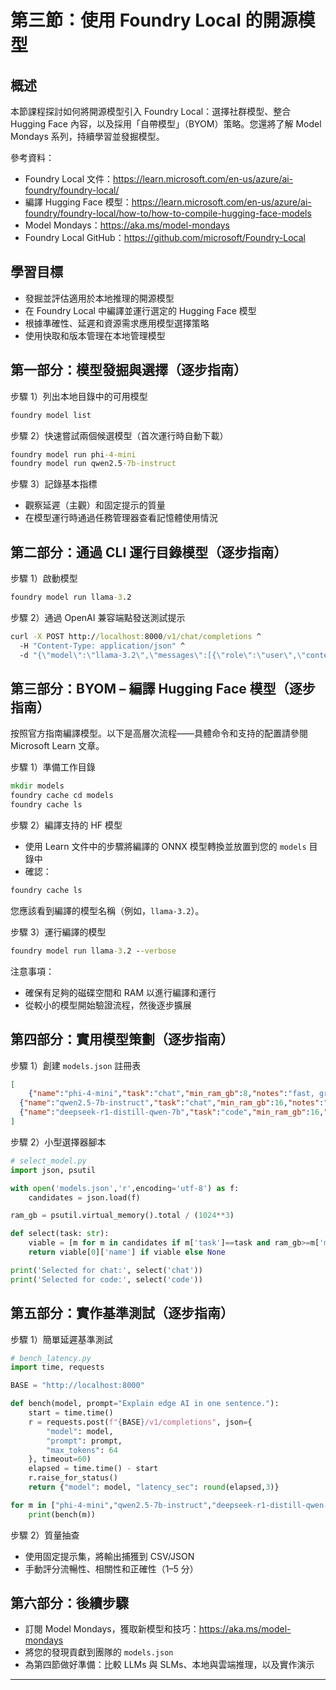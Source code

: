 <!--
CO_OP_TRANSLATOR_METADATA:
{
  "original_hash": "eb6ccbc99954b9db058c3fabdbf39cc5",
  "translation_date": "2025-09-22T16:55:41+00:00",
  "source_file": "Module08/03.OpenSourceModels.md",
  "language_code": "mo"
}
-->
# 第三節：使用 Foundry Local 的開源模型

## 概述

本節課程探討如何將開源模型引入 Foundry Local：選擇社群模型、整合 Hugging Face 內容，以及採用「自帶模型」（BYOM）策略。您還將了解 Model Mondays 系列，持續學習並發掘模型。

參考資料：
- Foundry Local 文件：https://learn.microsoft.com/en-us/azure/ai-foundry/foundry-local/
- 編譯 Hugging Face 模型：https://learn.microsoft.com/en-us/azure/ai-foundry/foundry-local/how-to/how-to-compile-hugging-face-models
- Model Mondays：https://aka.ms/model-mondays
- Foundry Local GitHub：https://github.com/microsoft/Foundry-Local

## 學習目標
- 發掘並評估適用於本地推理的開源模型
- 在 Foundry Local 中編譯並運行選定的 Hugging Face 模型
- 根據準確性、延遲和資源需求應用模型選擇策略
- 使用快取和版本管理在本地管理模型

## 第一部分：模型發掘與選擇（逐步指南）

步驟 1）列出本地目錄中的可用模型  
```cmd
foundry model list
```
  
步驟 2）快速嘗試兩個候選模型（首次運行時自動下載）  
```cmd
foundry model run phi-4-mini
foundry model run qwen2.5-7b-instruct
```
  
步驟 3）記錄基本指標  
- 觀察延遲（主觀）和固定提示的質量  
- 在模型運行時通過任務管理器查看記憶體使用情況  

## 第二部分：通過 CLI 運行目錄模型（逐步指南）

步驟 1）啟動模型  
```cmd
foundry model run llama-3.2
```
  
步驟 2）通過 OpenAI 兼容端點發送測試提示  
```cmd
curl -X POST http://localhost:8000/v1/chat/completions ^
  -H "Content-Type: application/json" ^
  -d "{\"model\":\"llama-3.2\",\"messages\":[{\"role\":\"user\",\"content\":\"Say hello in 5 words.\"}]}"

```
  

## 第三部分：BYOM – 編譯 Hugging Face 模型（逐步指南）

按照官方指南編譯模型。以下是高層次流程——具體命令和支持的配置請參閱 Microsoft Learn 文章。

步驟 1）準備工作目錄  
```cmd
mkdir models
foundry cache cd models
foundry cache ls
```
  
步驟 2）編譯支持的 HF 模型  
- 使用 Learn 文件中的步驟將編譯的 ONNX 模型轉換並放置到您的 `models` 目錄中  
- 確認：  
```cmd
foundry cache ls
```
  
您應該看到編譯的模型名稱（例如，`llama-3.2`）。  

步驟 3）運行編譯的模型  
```cmd
foundry model run llama-3.2 --verbose
```
  
注意事項：  
- 確保有足夠的磁碟空間和 RAM 以進行編譯和運行  
- 從較小的模型開始驗證流程，然後逐步擴展  

## 第四部分：實用模型策劃（逐步指南）

步驟 1）創建 `models.json` 註冊表  
```json
[
    {"name":"phi-4-mini","task":"chat","min_ram_gb":8,"notes":"fast, great for general chat"},
  {"name":"qwen2.5-7b-instruct","task":"chat","min_ram_gb":16,"notes":"larger context, good reasoning"},
  {"name":"deepseek-r1-distill-qwen-7b","task":"code","min_ram_gb":16,"notes":"coding-oriented"}
]
```
  
步驟 2）小型選擇器腳本  
```python
# select_model.py
import json, psutil

with open('models.json','r',encoding='utf-8') as f:
    candidates = json.load(f)

ram_gb = psutil.virtual_memory().total / (1024**3)

def select(task: str):
    viable = [m for m in candidates if m['task']==task and ram_gb>=m['min_ram_gb']]
    return viable[0]['name'] if viable else None

print('Selected for chat:', select('chat'))
print('Selected for code:', select('code'))
```
  

## 第五部分：實作基準測試（逐步指南）

步驟 1）簡單延遲基準測試  
```python
# bench_latency.py
import time, requests

BASE = "http://localhost:8000"

def bench(model, prompt="Explain edge AI in one sentence."):
    start = time.time()
    r = requests.post(f"{BASE}/v1/completions", json={
        "model": model,
        "prompt": prompt,
        "max_tokens": 64
    }, timeout=60)
    elapsed = time.time() - start
    r.raise_for_status()
    return {"model": model, "latency_sec": round(elapsed,3)}

for m in ["phi-4-mini","qwen2.5-7b-instruct","deepseek-r1-distill-qwen-7b"]:
    print(bench(m))
```
  
步驟 2）質量抽查  
- 使用固定提示集，將輸出捕獲到 CSV/JSON  
- 手動評分流暢性、相關性和正確性（1–5 分）  

## 第六部分：後續步驟
- 訂閱 Model Mondays，獲取新模型和技巧：https://aka.ms/model-mondays  
- 將您的發現貢獻到團隊的 `models.json`  
- 為第四節做好準備：比較 LLMs 與 SLMs、本地與雲端推理，以及實作演示  

---

